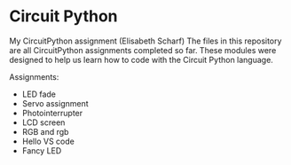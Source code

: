 # Circuit Python
My CircuitPython assignment (Elisabeth Scharf)
The files in this repository are all CircuitPython assignments completed so far. These modules were designed to help us learn how to code with the Circuit Python language. 

Assignments:
- LED fade
- Servo assignment
- Photointerrupter
- LCD screen
- RGB and rgb
- Hello VS code
- Fancy LED



